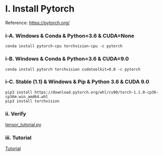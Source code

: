 # I. Install Pytorch

Reference: https://pytorch.org/

### i-A. Windows & Conda & Python=3.6 & CUDA=None
```
conda install pytorch-cpu torchvision-cpu -c pytorch
```

### i-B. Windows & Conda & Python=3.6 & CUDA=9.0
```
conda install pytorch torchvision cudatoolkit=9.0 -c pytorch
```

### i-C. Stable (1.1) & Windows & Pip & Python 3.6 & CUDA 9.0
```
pip3 install https://download.pytorch.org/whl/cu90/torch-1.1.0-cp36-cp36m-win_amd64.whl
pip3 install torchvision
```

### ii. Verify
[tensor_tutorial.py](https://pytorch.org/tutorials/_downloads/092fba3c36cb2ab226bfdaa78248b310/tensor_tutorial.py)

### iii. Tutorial
[Tutorial](https://pytorch.org/tutorials/)
